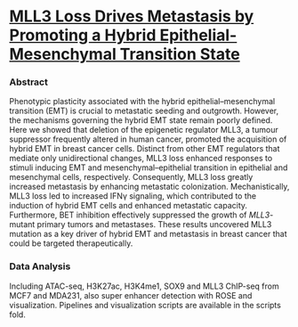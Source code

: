 # [MLL3 Loss Drives Metastasis by Promoting a Hybrid Epithelial-Mesenchymal Transition State](https://www.nature.com/articles/s41556-022-01045-0)

### Abstract

Phenotypic plasticity associated with the hybrid epithelial–mesenchymal transition (EMT) is crucial to metastatic seeding and outgrowth. However, the mechanisms governing the hybrid EMT state remain poorly defined. Here we showed that deletion of the epigenetic regulator MLL3, a tumour suppressor frequently altered in human cancer, promoted the acquisition of hybrid EMT in breast cancer cells. Distinct from other EMT regulators that mediate only unidirectional changes, MLL3 loss enhanced responses to stimuli inducing EMT and mesenchymal–epithelial transition in epithelial and mesenchymal cells, respectively. Consequently, MLL3 loss greatly increased metastasis by enhancing metastatic colonization. Mechanistically, MLL3 loss led to increased IFNγ signaling, which contributed to the induction of hybrid EMT cells and enhanced metastatic capacity. Furthermore, BET inhibition effectively suppressed the growth of *MLL3*-mutant primary tumors and metastases. These results uncovered MLL3 mutation as a key driver of hybrid EMT and metastasis in breast cancer that could be targeted therapeutically.

### Data Analysis

Including ATAC-seq, H3K27ac, H3K4me1, SOX9 and MLL3 ChIP-seq from MCF7 and MDA231, also super enhancer detection with ROSE and visualization. Pipelines and visualization scripts are available in the scripts fold. 

